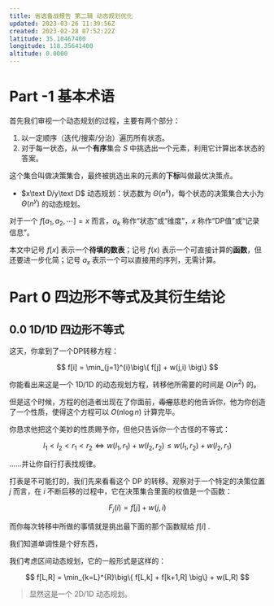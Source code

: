 ```yaml
---
title: 省选备战报告 第二辑 动态规划优化
updated: 2023-03-26 11:39:56Z
created: 2023-02-28 07:52:22Z
latitude: 35.10467400
longitude: 118.35641400
altitude: 0.0000
---
```


# Part -1 基本术语

首先我们审视一个动态规划的过程，主要有两个部分：

1. 以一定顺序（迭代/搜索/分治）遍历所有状态。
2. 对于每一状态，从一个**有序**集合 $S$ 中挑选出一个元素，利用它计算出本状态的答案。

这个集合叫做决策集合，最终被挑选出来的元素的**下标**叫做最优决策点。

- $x\text D/y\text D$ 动态规划：状态数为 $\Theta(n^x)$，每个状态的决策集合大小为 $\Theta(n^y)$ 的动态规划。

对于一个 $f[a_1,a_2,\cdots] = x$ 而言，$a_k$ 称作“状态”或“维度”，$x$ 称作“DP值”或“记录信息”。

本文中记号 $f[x]$ 表示一个**待填的数表**；记号 $f(x)$ 表示一个可直接计算的**函数**，但还要进一步化简；记号 $a_x$ 表示一个可以直接用的序列，无需计算。

# Part 0 四边形不等式及其衍生结论

## 0.0 1D/1D 四边形不等式

这天，你拿到了一个DP转移方程：

$$
f[i] = \min_{j=1}^{i}\big\{ f[j] + w(j,i) \big\}
$$

你能看出来这是一个 $\text{1D/1D}$ 的动态规划方程，转移他所需要的时间是 $O(n^2)$ 的。

但是这个时候，方程的创造者出现在了你面前，~~毒瘤~~慈悲的他告诉你，他为你创造了一个性质，使得这个方程可以 $O(n\log n)$ 计算完毕。

你恳求他把这个美妙的性质赐予你，但他只告诉你一个古怪的不等式：

$$
l_1<l_2<r_1<r_2 \Leftrightarrow w(l_1,r_1) + w(l_2,r_2) \leq w(l_1,r_2) + w(l_2,r_1)
$$

……并让你自行打表找规律。

打表是不可能打的，我们先来看看这个 DP 的转移。观察对于一个特定的决策位置 $j$ 而言，在 $i$ 不断后移的过程中，它在决策集合里面的权值是一个函数：

$$
F_j(i) = f[j] + w(j,i)
$$

而你每次转移中所做的事情就是挑出最下面的那个函数赋给 $f[i]$ .

我们知道单调性是个好东西，


我们考虑区间动态规划，它的一般形式是这样的：

$$
f[L,R] = \min_{k=L}^{R}\big\{ f[L,k] + f[k+1,R] \big\} + w(L,R)
$$

> 显然这是一个 2D/1D 动态规划。

